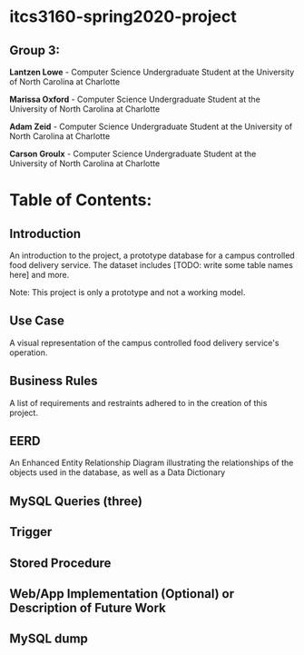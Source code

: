 # itcs3160-spring2020-project

## Group 3:
<p><b>Lantzen Lowe</b> - Computer Science Undergraduate Student at the University of North Carolina at Charlotte
<p><b>Marissa Oxford</b> - Computer Science Undergraduate Student at the University of North Carolina at Charlotte
<p><b>Adam Zeid</b> - Computer Science Undergraduate Student at the University of North Carolina at Charlotte
<p><b>Carson Groulx</b> - Computer Science Undergraduate Student at the University of North Carolina at Charlotte

# Table of Contents:

## Introduction
<p>An introduction to the project, a prototype database for a campus controlled food delivery service. The dataset includes [TODO: write some table names here] and more.
  
Note: This project is only a prototype and not a working model.

## Use Case
<p>A visual representation of the campus controlled food delivery service's operation.

## Business Rules
<p>A list of requirements and restraints adhered to in the creation of this project.

## EERD
<p>An Enhanced Entity Relationship Diagram illustrating the relationships of the objects used in the database, as well as a Data Dictionary

## MySQL Queries (three)


## Trigger


## Stored Procedure


## Web/App Implementation (Optional) or Description of Future Work


## MySQL dump


